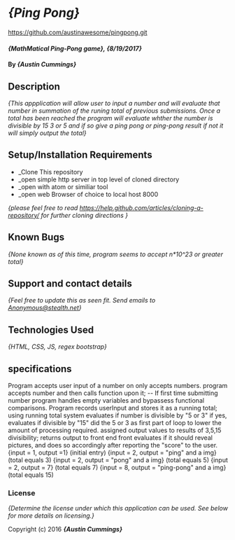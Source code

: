 # _{Ping Pong}_
https://github.com/austinawesome/pingpong.git
#### _{MathMatical Ping-Pong game}, {8/19/2017}_

#### By _**{Austin Cummings}**_

## Description

_{This appplication will allow user to input a number and will evaluate that number in summation of the runing total of previous submissions. Once a total has been reached the program will evaluate whther the number is divisible by 15 3 or 5 and if so give a ping pong or ping-pong result if not it will simply output the total}_

## Setup/Installation Requirements

* _Clone This repository
* _open simple http server in top level of cloned directory
* _open with atom or similiar tool
* _open web Browser of choice to local host 8000

_{please feel free to read https://help.github.com/articles/cloning-a-repository/ for further cloning directions }_

## Known Bugs

_{None known as of this time, program seems to accept n*10^23 or greater total}_

## Support and contact details

_{Feel free to update this as seen fit. Send emails to Anonymous@stealth.net}_

## Technologies Used

_{HTML, CSS, JS, regex bootstrap}_
## specifications
Program accepts user input of a number on only accepts numbers.
program accepts number and then calls function upon it;
-- If first time submitting number program handles empty variables and bypassess functional comparisons.
Program records userInput and stores it as a running total;
using running total system evaluates if number
is divisible by "5 or 3" if yes, evaluates if divisible by "15"
did the 5 or 3 as first part of loop to lower the amount of processing required.
assigned output values to results of 3,5,15 divisibility;
returns output to front end front evaluates if it should reveal pictures, and does so accordingly after reporting the "score" to the user.
{input = 1, output =1} (initial entry)
{input = 2, output = "ping" and a img} (total equals 3)
{input = 2, output = "pong" and a img} (total equals 5)
{input = 2, output = 7} (total equals 7)
{input = 8, output = "ping-pong" and a img} (total equals 15)
### License

*{Determine the license under which this application can be used.  See below for more details on licensing.}*

Copyright (c) 2016 **_{Austin Cummings}_**
